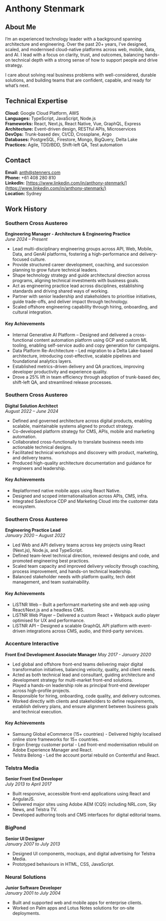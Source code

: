 # Anthony Stenmark

<div class="page-spacer"></div>

## About Me

I’m an experienced technology leader with a background spanning architecture and engineering. Over the past 20+ years, I’ve designed, scaled, and modernised cloud-native platforms across web, mobile, data, and AI. I lead with a focus on clarity, trust, and outcomes, balancing hands-on technical depth with a strong sense of how to support people and drive strategy.  

I care about solving real business problems with well-considered, durable solutions, and building teams that are confident, capable, and ready for what’s next.

<div class="page-spacer"></div>

## Technical Expertise

**Cloud:** Google Cloud Platform, AWS  
**Languages:** TypeScript, JavaScript, Node.js  
**Frameworks:** React, Next.js, React Native, Vue, GraphQL, Express  
**Architecture:** Event-driven design, RESTful APIs, Microservices  
**DevOps:** Trunk-based dev, CI/CD, Crossplane, Argo  
**Databases:** PostgreSQL, Firestore, Mongo, BigQuery, Delta Lake    
**Practices:** Agile, TDD/BDD, Shift-left QA, Test automation  

<div class="page-spacer"></div>

## Contact

**Email:** [anth@stenners.com](mailto:anth@stenners.com)  
**Phone:** +61 408 280 810  
**LinkedIn:** [https://www.linkedin.com/in/anthony-stenmark/](https://www.linkedin.com/in/anthony-stenmark/)  
**Location:** Sydney  

<div class="page-break"></div>

## Work History

### Southern Cross Austereo

**Engineering Manager - Architecture & Engineering Practice**  
*June 2024 – Present*

* Lead multi-disciplinary engineering groups across API, Web, Mobile, Data, and GenAI platforms, fostering a high-performance and delivery-focused culture.
* Provide structured career development, coaching, and succession planning to grow future technical leaders.
* Shape technology strategy and guide architectural direction across programs, aligning technical investments with business goals.
* Act as engineering practice lead across disciplines, establishing standards and driving shared ways of working.
* Partner with senior leadership and stakeholders to prioritise initiatives, guide trade-offs, and deliver impact through technology.
* Scaled offshore engineering capability through hiring, onboarding, and cultural integration.

#### Key Achievements

* Internal Generative AI Platform – Designed and delivered a cross-functional content automation platform using GCP and custom ML tooling, enabling self-service audio and copy generation for campaigns.
* Data Platform Re-Architecture – Led migration to a Delta Lake-based architecture, introducing cost-effective, scalable pipelines and foundational analytics layers.
* Established metrics-driven delivery and QA practices, improving developer productivity and experience quality.
* Drove a 25% lift in team efficiency through adoption of trunk-based dev, shift-left QA, and streamlined release processes.

### Southern Cross Austereo

**Digital Solution Architect**  
*August 2022 – June 2024*

* Defined and governed architecture across digital products, enabling scalable, maintainable systems aligned to product strategy.
* Co-developed platform strategy for CMS, APIs, mobile and marketing automation.
* Collaborated cross-functionally to translate business needs into actionable technical designs.
* Facilitated technical workshops and discovery with product, marketing, and delivery teams.
* Produced high-quality architecture documentation and guidance for engineers and leadership.

#### Key Achievements

* Replatformed native mobile apps using React Native.
* Designed and scoped internationalisation across APIs, CMS, infra.
* Integrated Salesforce CDP and Marketing Cloud into the customer data ecosystem.

### Southern Cross Austereo

**Engineering Practice Lead**  
*January 2020 – August 2022*

* Led Web and API delivery teams across key projects using React (Next.js), Node.js, and TypeScript.
* Defined team-level technical direction, reviewed designs and code, and promoted engineering best practices.
* Scaled team capacity and improved delivery velocity through coaching, process improvement, and hands-on technical leadership.
* Balanced stakeholder needs with platform quality, tech debt management, and team sustainability.

#### Key Achievements

* LiSTNR Web – Built a performant marketing site and web app using React/Next.js and a headless CMS.
* LiSTNR Web Player – Delivered a custom React + Webpack audio player optimised for UX and performance.
* LiSTNR API – Designed a scalable GraphQL API platform with event-driven integrations across CMS, audio, and third-party services.

### Accenture Interactive

**Front End Development Associate Manager**
*May 2017 - January 2020*

* Led global and offshore front-end teams delivering major digital transformation initiatives, balancing velocity, quality, and client needs.
* Acted as both technical lead and consultant, guiding architecture and development strategy for multi-market front-end solutions.
* Played a hands-on leadership role as principal front-end developer across high-profile projects.
* Responsible for hiring, onboarding, code quality, and delivery outcomes.
* Worked directly with clients and stakeholders to define requirements, establish delivery plans, and ensure alignment between business goals and technical execution.

#### Key Achievements

* Samsung Global eCommerce (15+ countries) - Delivered highly localised online store frameworks for 15+ countries.
* Ergon Energy customer portal - Led front-end modernisation rebuild on Adobe Experience Manager and React.
* Telstra Belong - Led the account portal rebuild on Contentful and React.

### Telstra Media

**Senior Front End Developer**  
*July 2013 to April 2017*

* Built responsive, accessible front-end applications using React and AngularJS.
* Delivered major sites using Adobe AEM (CQ5) including NRL.com, Sky News, and Telstra TV.
* Developed authoring tools and CMS interfaces for digital editorial teams.

### BigPond

**Senior UI Designer**  
*January 2007 to July 2013*

* Designed UI components, mockups, and digital advertising for Telstra Media.
* Prototyped behaviours in HTML, CSS, JavaScript.

### Neural Solutions

**Junior Software Developer**  
*January 2001 to July 2004*

* Built and supported web and mobile apps for enterprise clients.
* Worked on Palm apps and Lotus Notes solutions for on-site deployments.
